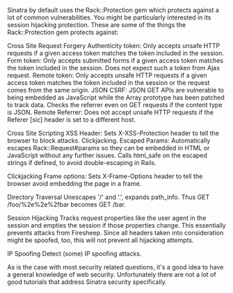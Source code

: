 Sinatra by default uses the Rack::Protection gem which protects against a lot of common vulnerabilities.
You might be particularly interested in its session hijacking protection.
These are some of the things the Rack::Protection gem protects against:

Cross Site Request Forgery
Authenticity token: Only accepts unsafe HTTP requests if a given access token matches the token included in the session.
Form token: Only accepts submitted forms if a given access token matches the token included in the session. Does not expect such a token from Ajax request.
Remote token: Only accepts unsafe HTTP requests if a given access token matches the token included in the session or the request comes from the same origin.
JSON CSRF: JSON GET APIs are vulnerable to being embedded as JavaScript while the Array prototype has been patched to track data.
Checks the referrer even on GET requests if the content type is JSON.
Remote Referrer: Does not accept unsafe HTTP requests if the Referer [sic] header is set to a different host.

Cross Site Scripting
XSS Header: Sets X-XSS-Protection header to tell the browser to block attacks.
Clickjacking. Escaped Params: Automatically escapes Rack::Request#params so they can be embedded in HTML or JavaScript without any further issues.
Calls html_safe on the escaped strings if defined, to avoid double-escaping in Rails.

Clickjacking
Frame options: Sets X-Frame-Options header to tell the browser avoid embedding the page in a frame.

Directory Traversal
Unescapes '/' and '.', expands path_info. Thus GET /foo/%2e%2e%2fbar becomes GET /bar.

Session Hijacking
Tracks request properties like the user agent in the session and empties the session if those properties change.
This essentially prevents attacks from Firesheep. Since all headers taken into consideration might be spoofed, too,
this will not prevent all hijacking attempts.

IP Spoofing
Detect (some) IP spoofing attacks.

As is the case with most security related questions, it's a good idea to have a general knowledge of web security.
Unfortunately there are not a lot of good tutorials that address Sinatra security specifically.